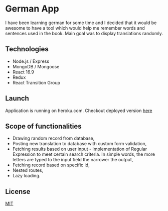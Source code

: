 # German App

I have been learning german for some time and I decided that it would be awesome to have a tool which would help me remember words and sentences used in the book. Main goal was to display translations randomly.

## Technologies

- Node.js / Express
- MongoDB / Mongoose
- React 16.9
- Redux
- React Transition Group

## Launch

Application is running on heroku.com.
Checkout deployed version [here](https://arcane-reaches-60651.herokuapp.com/)

## Scope of functionalities

- Drawing random record from database,
- Posting new translation to database with custom form validation,
- Fetching results based on user input - implementation of Regular Expression to meet certain search criteria. In simple words, the more letters are typed to the input field the narrower the output,
- Fetching record based on specific id,
- Nested routes,
- Lazy loading.

## License

[MIT](https://choosealicense.com/licenses/mit/)
